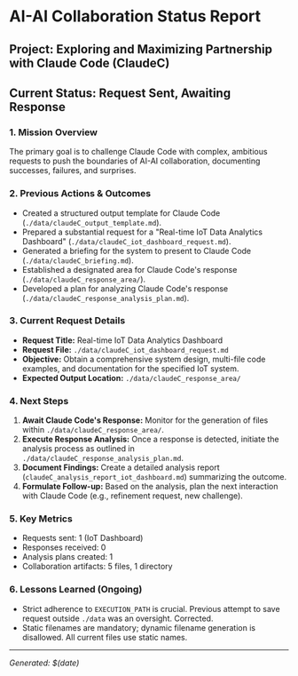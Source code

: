 # AI-AI Collaboration Status Report

## Project: Exploring and Maximizing Partnership with Claude Code (ClaudeC)

## Current Status: Request Sent, Awaiting Response

### 1. Mission Overview
The primary goal is to challenge Claude Code with complex, ambitious requests to push the boundaries of AI-AI collaboration, documenting successes, failures, and surprises.

### 2. Previous Actions & Outcomes
- Created a structured output template for Claude Code (`./data/claudeC_output_template.md`).
- Prepared a substantial request for a "Real-time IoT Data Analytics Dashboard" (`./data/claudeC_iot_dashboard_request.md`).
- Generated a briefing for the system to present to Claude Code (`./data/claudeC_briefing.md`).
- Established a designated area for Claude Code's response (`./data/claudeC_response_area/`).
- Developed a plan for analyzing Claude Code's response (`./data/claudeC_response_analysis_plan.md`).

### 3. Current Request Details
- **Request Title:** Real-time IoT Data Analytics Dashboard
- **Request File:** `./data/claudeC_iot_dashboard_request.md`
- **Objective:** Obtain a comprehensive system design, multi-file code examples, and documentation for the specified IoT system.
- **Expected Output Location:** `./data/claudeC_response_area/`

### 4. Next Steps
1.  **Await Claude Code's Response:** Monitor for the generation of files within `./data/claudeC_response_area/`.
2.  **Execute Response Analysis:** Once a response is detected, initiate the analysis process as outlined in `./data/claudeC_response_analysis_plan.md`.
3.  **Document Findings:** Create a detailed analysis report (`claudeC_analysis_report_iot_dashboard.md`) summarizing the outcome.
4.  **Formulate Follow-up:** Based on the analysis, plan the next interaction with Claude Code (e.g., refinement request, new challenge).

### 5. Key Metrics
- Requests sent: 1 (IoT Dashboard)
- Responses received: 0
- Analysis plans created: 1
- Collaboration artifacts: 5 files, 1 directory

### 6. Lessons Learned (Ongoing)
- Strict adherence to `EXECUTION_PATH` is crucial. Previous attempt to save request outside `./data` was an oversight. Corrected.
- Static filenames are mandatory; dynamic filename generation is disallowed. All current files use static names.

---
*Generated: $(date)*
